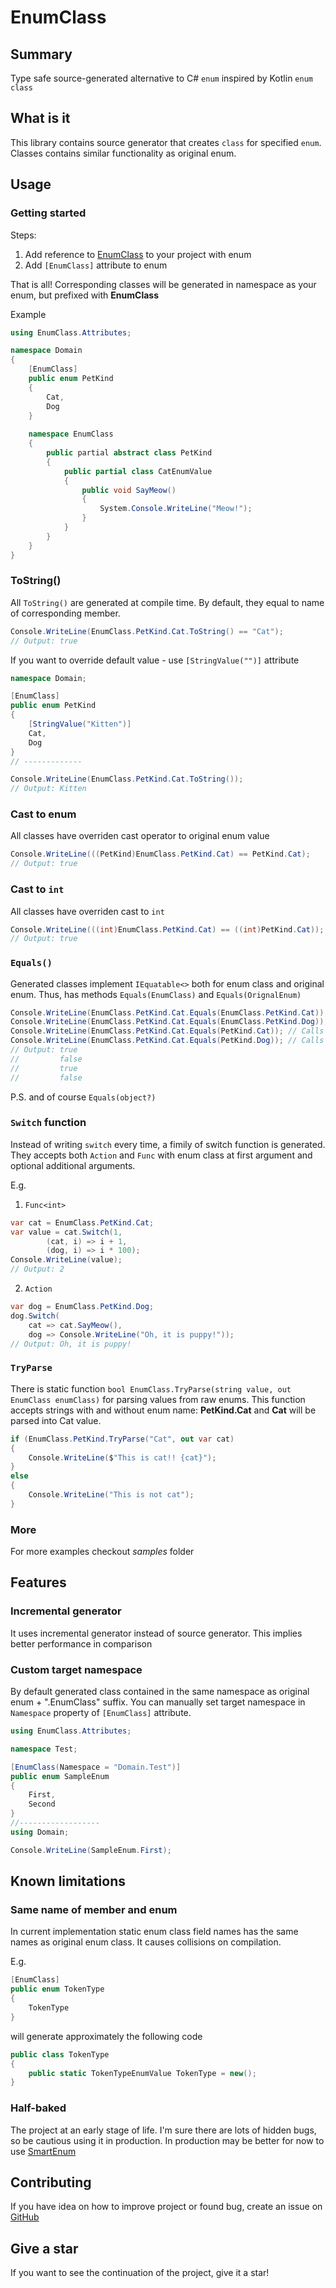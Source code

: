 # EnumClass

## Summary

Type safe source-generated alternative to C# `enum` inspired by Kotlin `enum class`

## What is it

This library contains source generator that creates `class` for specified `enum`. 
Classes contains similar functionality as original enum.

## Usage


### Getting started
Steps:
1. Add reference to [EnumClass](https://www.nuget.org/packages/EnumClass/) to your project with enum
2. Add `[EnumClass]` attribute to enum

That is all! Corresponding classes will be generated in namespace as your enum, but prefixed with **EnumClass**

Example
```csharp
using EnumClass.Attributes;

namespace Domain
{
    [EnumClass]
    public enum PetKind
    {
        Cat,
        Dog
    }
    
    namespace EnumClass
    {
        public partial abstract class PetKind
        {
            public partial class CatEnumValue
            {
                public void SayMeow()
                {
                    System.Console.WriteLine("Meow!");
                }
            }
        }
    }
}
```
### ToString()

All `ToString()` are generated at compile time.
By default, they equal to name of corresponding member.
```csharp
Console.WriteLine(EnumClass.PetKind.Cat.ToString() == "Cat"); 
// Output: true
```

If you want to override default value - use `[StringValue("")]` attribute
```csharp
namespace Domain;

[EnumClass]
public enum PetKind
{
    [StringValue("Kitten")]
    Cat,
    Dog
}
// -------------

Console.WriteLine(EnumClass.PetKind.Cat.ToString());
// Output: Kitten
```

### Cast to enum

All classes have overriden cast operator to original enum value
```csharp
Console.WriteLine(((PetKind)EnumClass.PetKind.Cat) == PetKind.Cat); 
// Output: true
```

### Cast to `int`

All classes have overriden cast to `int`
```csharp
Console.WriteLine(((int)EnumClass.PetKind.Cat) == ((int)PetKind.Cat)); 
// Output: true
```

### `Equals()`

Generated classes implement `IEquatable<>` both for enum class and original enum.
Thus, has methods `Equals(EnumClass)` and `Equals(OrignalEnum)`

```csharp
Console.WriteLine(EnumClass.PetKind.Cat.Equals(EnumClass.PetKind.Cat)); // Calls Equals(EnumClass.PetKind)
Console.WriteLine(EnumClass.PetKind.Cat.Equals(EnumClass.PetKind.Dog)); // Calls Equals(EnumClass.PetKind)
Console.WriteLine(EnumClass.PetKind.Cat.Equals(PetKind.Cat)); // Calls Equals(PetKind)
Console.WriteLine(EnumClass.PetKind.Cat.Equals(PetKind.Dog)); // Calls Equals(PetKind)
// Output: true
//         false
//         true
//         false
```

P.S. and of course `Equals(object?)`

### `Switch` function

Instead of writing `switch` every time, a fimily
of switch function is generated. 
They accepts both `Action` and `Func` with enum class at first argument and optional additional arguments.

E.g. 
1. `Func<int>`
```csharp
var cat = EnumClass.PetKind.Cat;
var value = cat.Switch(1,
        (cat, i) => i + 1,
        (dog, i) => i * 100);
Console.WriteLine(value); 
// Output: 2
```

2. `Action`
```csharp
var dog = EnumClass.PetKind.Dog;
dog.Switch(
    cat => cat.SayMeow(),
    dog => Console.WriteLine("Oh, it is puppy!")); 
// Output: Oh, it is puppy!
```

### `TryParse`

There is static function `bool EnumClass.TryParse(string value, out EnumClass enumClass)` for parsing values from raw enums.
This function accepts strings with and without enum name: **PetKind.Cat** and **Cat** will be parsed into Cat value.

```csharp
if (EnumClass.PetKind.TryParse("Cat", out var cat)
{
    Console.WriteLine($"This is cat!! {cat}");
}
else
{
    Console.WriteLine("This is not cat");
}
```

### More

For more examples checkout _samples_ folder

## Features

### Incremental generator

It uses incremental generator instead of source generator.
This implies better performance in comparison


### Custom target namespace

By default generated class contained in the same namespace as original enum + ".EnumClass" suffix.
You can manually set target namespace in `Namespace` property of `[EnumClass]` attribute.

```csharp
using EnumClass.Attributes;

namespace Test;

[EnumClass(Namespace = "Domain.Test")]
public enum SampleEnum
{
    First,
    Second
}
//------------------
using Domain;

Console.WriteLine(SampleEnum.First);
```

## Known limitations

### Same name of member and enum

In current implementation static enum class field names has the same names as original enum class.
It causes collisions on compilation.

E.g.
```csharp
[EnumClass]
public enum TokenType
{
    TokenType
}
```

will generate approximately the following code

```csharp
public class TokenType
{
    public static TokenTypeEnumValue TokenType = new();
}
```

### Half-baked

The project at an early stage of life. 
I'm sure there are lots of hidden bugs, so be cautious using it in production.
In production may be better for now to use [SmartEnum](https://github.com/ardalis/SmartEnum)

## Contributing

If you have idea on how to improve project or found bug, create an issue on [GitHub](https://github.com/ashenBlade/EnumClass/issues)

## Give a star

If you want to see the continuation of the project, give it a star!
